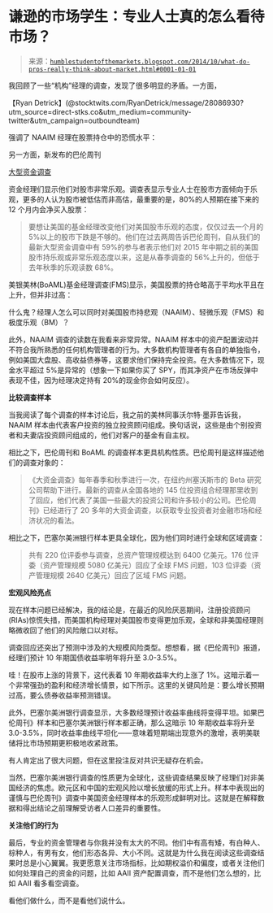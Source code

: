 <!--yml

分类：未分类

日期：2024-05-18 03:31:06

-->

# 谦逊的市场学生：专业人士真的怎么看待市场？

> 来源：[`humblestudentofthemarkets.blogspot.com/2014/10/what-do-pros-really-think-about-market.html#0001-01-01`](https://humblestudentofthemarkets.blogspot.com/2014/10/what-do-pros-really-think-about-market.html#0001-01-01)

我回顾了一些“机构”经理的调查，发现了很多明显的矛盾。一方面，

【Ryan Detrick】(@stocktwits.com/RyanDetrick/message/28086930?utm_source=direct-stks.co&utm_medium=community-twitter&utm_campaign=outboundteam)

强调了 NAAIM 经理在股票持仓中的恐慌水平：

另一方面，新发布的巴伦周刊

[大型资金调查](http://online.barrons.com/articles/big-money-poll-the-bull-will-be-right-back-1413611450)

资金经理们显示他们对股市非常乐观。调查表显示专业人士在股市方面倾向于乐观，更多的人认为股市被低估而非高估，最重要的是，80%的人预期在接下来的 12 个月内会净买入股票：

> 要想让美国的基金经理改变他们对美国股市乐观的态度，仅仅过去一个月的 5%以上的股市下跌是不够的。他们在过去两周告诉巴伦周刊，自从我们的最新大型资金调查中有 59%的参与者表示他们对 2015 年中期之前的美国股市持乐观或非常乐观态度以来，这是从春季调查的 56%上升的，但低于去年秋季的乐观读数 68%。

美银美林(BoAML)基金经理调查(FMS)显示，美国股票的持仓略高于平均水平且在上升，但并非过高：

什么鬼？经理人怎么可以同时对美国股市持悲观（NAAIM）、轻微乐观（FMS）和极度乐观（BM）？

此外，NAAIM 调查的读数在我看来非常异常。NAAIM 样本中的资产配置波动并不符合我所熟悉的任何机构管理者的行为。大多数机构管理者有各自的单独指令，例如美国大盘股、高收益债券等，这要求他们保持完全投资。在大多数情况下，现金水平超过 5%是异常的（想象一下如果你买了 SPY，而其净资产在市场反弹中表现不佳，因为经理决定持有 20%的现金你会如何反应）。

**比较调查样本**

当我阅读了每个调查的样本讨论后，我之前的美林同事沃尔特·墨菲告诉我，NAAIM 样本由代表客户投资的独立投资顾问组成。换句话说，这些是由个别投资者和夫妻店投资顾问组成的，他们对客户的基金有自主权。

相比之下，巴伦周刊和 BoAML 的调查样本更具机构性质。巴伦周刊是这样描述他们的调查对象的：

> 《大资金调查》每年春季和秋季进行一次，在纽约州塞沃斯市的 Beta 研究公司帮助下进行。最新的调查从全国各地的 145 位投资组合经理那里收到了回应，他们代表了美国一些最大的投资公司和许多较小的公司。巴伦周刊》已经进行了 20 多年的大资金调查，以获取专业投资者对金融市场和经济状况的看法。

相比之下，巴塞尔美洲银行样本更具全球化，因为他们同时进行全球和区域调查：

> 共有 220 位评委参与调查，总资产管理规模达到 6400 亿美元。176 位评委（资产管理规模 5080 亿美元）回应了全球 FMS 问题，103 位评委（资产管理规模 2640 亿美元）回应了区域 FMS 问题。

**宏观风险亮点**

现在样本问题已经解决，我的结论是，在最近的风险厌恶期间，注册投资顾问(RIAs)惊慌失措，而美国机构经理对美国股市变得更加乐观，全球和非美国经理则略微收回了他们的风险敞口以对标。

调查回应还突出了预测中涉及的大规模风险类型。想想看，据《巴伦周刊》报道，经理们预计 10 年期国债收益率明年将升至 3.0-3.5%。

哇！在股市上涨的背景下，这代表着 10 年期收益率大约上涨了 1%。这暗示着一个非常强劲的盈利和经济增长情景，如下所示。这里的关键风险是：要么增长预期过高，要么债券收益率预测错误。

此外，巴塞尔美洲银行调查显示，大多数经理预计收益率曲线将变得平坦。如果巴伦周刊》样本和巴塞尔美洲银行样本都正确，那么这暗示 10 年期收益率将升至 3.0-3.5%，同时收益率曲线平坦化——意味着短期端出现意外的激增，表明美联储将比市场预期更积极地收紧政策。

有人肯定出了很大问题，但在这里投注反对共识无疑存在机会。

当然，巴塞尔美洲银行调查的性质更为全球化，这些调查结果反映了经理们对非美国经济的焦虑。欧元区和中国的宏观风险以增长放缓的形式上升。样本中表现出的谨慎与巴伦周刊》调查中美国资金经理样本的乐观形成鲜明对比。这就是在解释数据和得出结论之前理解受访者人口差异的重要性。

**关注他们的行为**

最后，专业的资金管理者与你我并没有太大的不同。他们中有高有矮，有白种人、棕种人，有男有女，他们形态各异、大小不同。这就是为什么我在阅读这些调查结果时总是小心翼翼。我更愿意关注市场指标，比如期权溢价和偏度，或者关注他们如何处理自己的资金的问题，比如 AAII 资产配置调查，而不是他们怎么想的，比如 AAII 看多看空调查。

看他们做什么，而不是看他们说什么。
